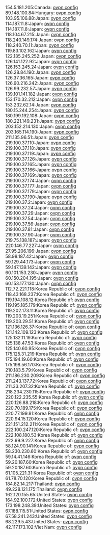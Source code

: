 154.5.181.205:Canada: [ovpn config](vpn/154_5_181_205.ovpn)  
89.148.100.84:Hungary: [ovpn config](vpn/89_148_100_84.ovpn)  
103.95.106.88:Japan: [ovpn config](vpn/103_95_106_88.ovpn)  
114.187.11.8:Japan: [ovpn config](vpn/114_187_11_8.ovpn)  
114.187.11.8:Japan: [ovpn config](vpn/114_187_11_8.ovpn)  
118.104.67.215:Japan: [ovpn config](vpn/118_104_67_215.ovpn)  
118.240.149.174:Japan: [ovpn config](vpn/118_240_149_174.ovpn)  
118.240.70.11:Japan: [ovpn config](vpn/118_240_70_11.ovpn)  
119.83.102.162:Japan: [ovpn config](vpn/119_83_102_162.ovpn)  
122.135.245.252:Japan: [ovpn config](vpn/122_135_245_252.ovpn)  
126.141.122.92:Japan: [ovpn config](vpn/126_141_122_92.ovpn)  
126.153.245.24:Japan: [ovpn config](vpn/126_153_245_24.ovpn)  
126.28.84.190:Japan: [ovpn config](vpn/126_28_84_190.ovpn)  
126.37.36.165:Japan: [ovpn config](vpn/126_37_36_165.ovpn)  
126.60.216.242:Japan: [ovpn config](vpn/126_60_216_242.ovpn)  
126.99.232.57:Japan: [ovpn config](vpn/126_99_232_57.ovpn)  
139.101.141.182:Japan: [ovpn config](vpn/139_101_141_182.ovpn)  
153.170.32.212:Japan: [ovpn config](vpn/153_170_32_212.ovpn)  
153.232.62.14:Japan: [ovpn config](vpn/153_232_62_14.ovpn)  
180.15.244.254:Japan: [ovpn config](vpn/180_15_244_254.ovpn)  
180.199.192.108:Japan: [ovpn config](vpn/180_199_192_108.ovpn)  
180.221.149.231:Japan: [ovpn config](vpn/180_221_149_231.ovpn)  
203.152.214.130:Japan: [ovpn config](vpn/203_152_214_130.ovpn)  
203.165.114.190:Japan: [ovpn config](vpn/203_165_114_190.ovpn)  
211.135.96.51:Japan: [ovpn config](vpn/211_135_96_51.ovpn)  
219.100.37.110:Japan: [ovpn config](vpn/219_100_37_110.ovpn)  
219.100.37.118:Japan: [ovpn config](vpn/219_100_37_118.ovpn)  
219.100.37.119:Japan: [ovpn config](vpn/219_100_37_119.ovpn)  
219.100.37.126:Japan: [ovpn config](vpn/219_100_37_126.ovpn)  
219.100.37.165:Japan: [ovpn config](vpn/219_100_37_165.ovpn)  
219.100.37.166:Japan: [ovpn config](vpn/219_100_37_166.ovpn)  
219.100.37.169:Japan: [ovpn config](vpn/219_100_37_169.ovpn)  
219.100.37.174:Japan: [ovpn config](vpn/219_100_37_174.ovpn)  
219.100.37.177:Japan: [ovpn config](vpn/219_100_37_177.ovpn)  
219.100.37.179:Japan: [ovpn config](vpn/219_100_37_179.ovpn)  
219.100.37.190:Japan: [ovpn config](vpn/219_100_37_190.ovpn)  
219.100.37.2:Japan: [ovpn config](vpn/219_100_37_2.ovpn)  
219.100.37.24:Japan: [ovpn config](vpn/219_100_37_24.ovpn)  
219.100.37.29:Japan: [ovpn config](vpn/219_100_37_29.ovpn)  
219.100.37.54:Japan: [ovpn config](vpn/219_100_37_54.ovpn)  
219.100.37.56:Japan: [ovpn config](vpn/219_100_37_56.ovpn)  
219.100.37.81:Japan: [ovpn config](vpn/219_100_37_81.ovpn)  
219.100.37.90:Japan: [ovpn config](vpn/219_100_37_90.ovpn)  
219.75.138.187:Japan: [ovpn config](vpn/219_75_138_187.ovpn)  
220.146.77.227:Japan: [ovpn config](vpn/220_146_77_227.ovpn)  
27.95.206.196:Japan: [ovpn config](vpn/27_95_206_196.ovpn)  
58.98.187.42:Japan: [ovpn config](vpn/58_98_187_42.ovpn)  
59.129.44.173:Japan: [ovpn config](vpn/59_129_44_173.ovpn)  
59.147.139.142:Japan: [ovpn config](vpn/59_147_139_142.ovpn)  
60.101.153.230:Japan: [ovpn config](vpn/60_101_153_230.ovpn)  
60.150.204.195:Japan: [ovpn config](vpn/60_150_204_195.ovpn)  
60.153.177.130:Japan: [ovpn config](vpn/60_153_177_130.ovpn)  
112.72.221.118:Korea Republic of: [ovpn config](vpn/112_72_221_118.ovpn)  
118.43.168.237:Korea Republic of: [ovpn config](vpn/118_43_168_237.ovpn)  
119.194.108.12:Korea Republic of: [ovpn config](vpn/119_194_108_12.ovpn)  
119.195.185.179:Korea Republic of: [ovpn config](vpn/119_195_185_179.ovpn)  
119.202.173.11:Korea Republic of: [ovpn config](vpn/119_202_173_11.ovpn)  
119.203.19.251:Korea Republic of: [ovpn config](vpn/119_203_19_251.ovpn)  
119.203.29.51:Korea Republic of: [ovpn config](vpn/119_203_29_51.ovpn)  
121.136.126.37:Korea Republic of: [ovpn config](vpn/121_136_126_37.ovpn)  
121.142.109.123:Korea Republic of: [ovpn config](vpn/121_142_109_123.ovpn)  
125.132.11.19:Korea Republic of: [ovpn config](vpn/125_132_11_19.ovpn)  
125.138.47.53:Korea Republic of: [ovpn config](vpn/125_138_47_53.ovpn)  
125.140.60.95:Korea Republic of: [ovpn config](vpn/125_140_60_95.ovpn)  
175.125.31.219:Korea Republic of: [ovpn config](vpn/175_125_31_219.ovpn)  
175.194.19.60:Korea Republic of: [ovpn config](vpn/175_194_19_60.ovpn)  
175.198.56.170:Korea Republic of: [ovpn config](vpn/175_198_56_170.ovpn)  
210.183.5.79:Korea Republic of: [ovpn config](vpn/210_183_5_79.ovpn)  
211.186.230.209:Korea Republic of: [ovpn config](vpn/211_186_230_209.ovpn)  
211.243.137.72:Korea Republic of: [ovpn config](vpn/211_243_137_72.ovpn)  
211.33.207.32:Korea Republic of: [ovpn config](vpn/211_33_207_32.ovpn)  
218.234.230.115:Korea Republic of: [ovpn config](vpn/218_234_230_115.ovpn)  
220.122.235.55:Korea Republic of: [ovpn config](vpn/220_122_235_55.ovpn)  
220.126.88.218:Korea Republic of: [ovpn config](vpn/220_126_88_218.ovpn)  
220.70.189.175:Korea Republic of: [ovpn config](vpn/220_70_189_175.ovpn)  
220.77.199.81:Korea Republic of: [ovpn config](vpn/220_77_199_81.ovpn)  
220.94.15.120:Korea Republic of: [ovpn config](vpn/220_94_15_120.ovpn)  
221.151.212.211:Korea Republic of: [ovpn config](vpn/221_151_212_211.ovpn)  
222.100.247.120:Korea Republic of: [ovpn config](vpn/222_100_247_120.ovpn)  
222.108.180.53:Korea Republic of: [ovpn config](vpn/222_108_180_53.ovpn)  
222.99.9.227:Korea Republic of: [ovpn config](vpn/222_99_9_227.ovpn)  
58.124.90.141:Korea Republic of: [ovpn config](vpn/58_124_90_141.ovpn)  
58.230.230.60:Korea Republic of: [ovpn config](vpn/58_230_230_60.ovpn)  
59.14.41.146:Korea Republic of: [ovpn config](vpn/59_14_41_146.ovpn)  
59.20.187.60:Korea Republic of: [ovpn config](vpn/59_20_187_60.ovpn)  
59.20.187.60:Korea Republic of: [ovpn config](vpn/59_20_187_60.ovpn)  
61.105.221.31:Korea Republic of: [ovpn config](vpn/61_105_221_31.ovpn)  
61.78.70.120:Korea Republic of: [ovpn config](vpn/61_78_70_120.ovpn)  
184.82.14.217:Thailand: [ovpn config](vpn/184_82_14_217.ovpn)  
49.228.121.175:Thailand: [ovpn config](vpn/49_228_121_175.ovpn)  
162.120.155.65:United States: [ovpn config](vpn/162_120_155_65.ovpn)  
164.92.100.172:United States: [ovpn config](vpn/164_92_100_172.ovpn)  
173.198.248.39:United States: [ovpn config](vpn/173_198_248_39.ovpn)  
67.188.115.51:United States: [ovpn config](vpn/67_188_115_51.ovpn)  
67.58.241.243:United States: [ovpn config](vpn/67_58_241_243.ovpn)  
68.229.5.43:United States: [ovpn config](vpn/68_229_5_43.ovpn)  
42.117.173.102:Viet Nam: [ovpn config](vpn/42_117_173_102.ovpn)  
